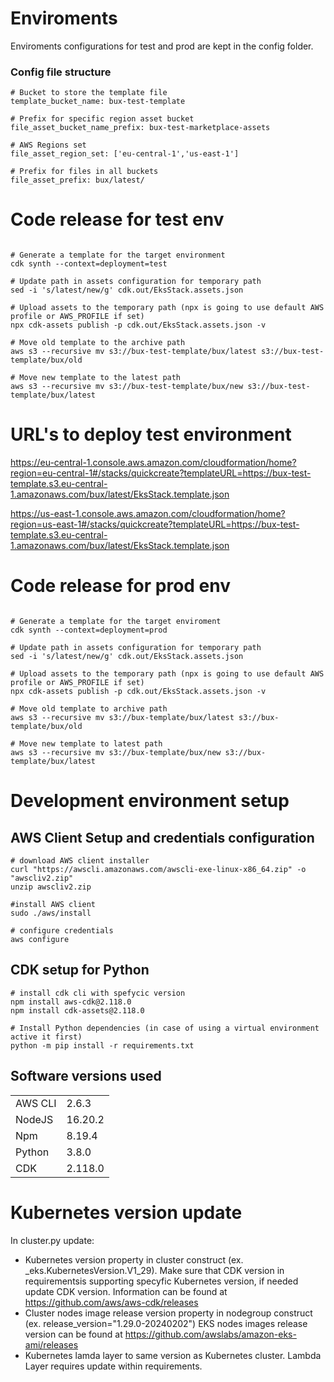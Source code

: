 # Enviroments

Enviroments configurations for test and prod are kept in the config folder.

### Config file structure

```
# Bucket to store the template file
template_bucket_name: bux-test-template  

# Prefix for specific region asset bucket
file_asset_bucket_name_prefix: bux-test-marketplace-assets 

# AWS Regions set
file_asset_region_set: ['eu-central-1','us-east-1']  

# Prefix for files in all buckets
file_asset_prefix: bux/latest/ 
```

# Code release for test env

```console

# Generate a template for the target environment
cdk synth --context=deployment=test 

# Update path in assets configuration for temporary path
sed -i 's/latest/new/g' cdk.out/EksStack.assets.json

# Upload assets to the temporary path (npx is going to use default AWS profile or AWS_PROFILE if set)
npx cdk-assets publish -p cdk.out/EksStack.assets.json -v

# Move old template to the archive path
aws s3 --recursive mv s3://bux-test-template/bux/latest s3://bux-test-template/bux/old

# Move new template to the latest path
aws s3 --recursive mv s3://bux-test-template/bux/new s3://bux-test-template/bux/latest
```

# URL's to deploy test environment

https://eu-central-1.console.aws.amazon.com/cloudformation/home?region=eu-central-1#/stacks/quickcreate?templateURL=https://bux-test-template.s3.eu-central-1.amazonaws.com/bux/latest/EksStack.template.json

https://us-east-1.console.aws.amazon.com/cloudformation/home?region=us-east-1#/stacks/quickcreate?templateURL=https://bux-test-template.s3.eu-central-1.amazonaws.com/bux/latest/EksStack.template.json


# Code release for prod env

```console

# Generate a template for the target enviroment
cdk synth --context=deployment=prod 

# Update path in assets configuration for temporary path
sed -i 's/latest/new/g' cdk.out/EksStack.assets.json

# Upload assets to the temporary path (npx is going to use default AWS profile or AWS_PROFILE if set)
npx cdk-assets publish -p cdk.out/EksStack.assets.json -v

# Move old template to archive path
aws s3 --recursive mv s3://bux-template/bux/latest s3://bux-template/bux/old

# Move new template to latest path
aws s3 --recursive mv s3://bux-template/bux/new s3://bux-template/bux/latest
```

# Development environment setup

## AWS Client Setup and credentials configuration
```console
# download AWS client installer
curl "https://awscli.amazonaws.com/awscli-exe-linux-x86_64.zip" -o "awscliv2.zip"
unzip awscliv2.zip

#install AWS client
sudo ./aws/install

# configure credentials
aws configure
```

## CDK setup for Python

```console
# install cdk cli with spefycic version
npm install aws-cdk@2.118.0 
npm install cdk-assets@2.118.0 

# Install Python dependencies (in case of using a virtual environment active it first)
python -m pip install -r requirements.txt
```

## Software versions used

|   |   |  
|---|---|
|  AWS CLI  | 2.6.3  |   
|   NodeJS |  16.20.2 |  
|   Npm |  8.19.4  |   
|   Python |  3.8.0 |       
|   CDK |  2.118.0   |      


# Kubernetes version update

In cluster.py update:
- Kubernetes version property in cluster construct (ex. _eks.KubernetesVersion.V1_29).
  Make sure that CDK version in requirementsis supporting specyfic Kubernetes version, if needed update CDK version.
  Information can be found at https://github.com/aws/aws-cdk/releases
- Cluster nodes image release version property in nodegroup construct (ex. release_version="1.29.0-20240202")
  EKS nodes images release version can be found at https://github.com/awslabs/amazon-eks-ami/releases
- Kubernetes lamda layer to same version as Kubernetes cluster. Lambda Layer requires update within requirements.
  